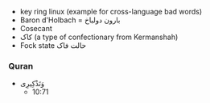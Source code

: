 - key ring linux (example for cross-language bad words)
- Baron d'Holbach = بارون دولباخ
- Cosecant
- کاک (a type of confectionary from Kermanshah)
- Fock state حالت فاک

### Quran
- وَتَذْكِيرِى
    - 10:71
